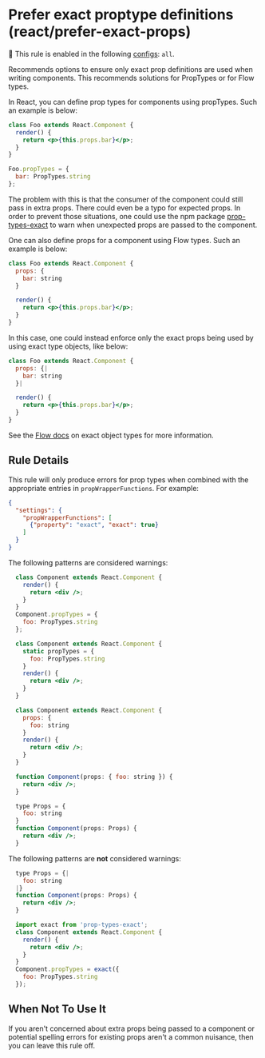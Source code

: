 # Prefer exact proptype definitions (react/prefer-exact-props)

💼 This rule is enabled in the following [configs](https://github.com/jsx-eslint/eslint-plugin-react#shareable-configurations): `all`.

Recommends options to ensure only exact prop definitions are used when writing components. This recommends solutions for PropTypes or for Flow types.

In React, you can define prop types for components using propTypes. Such an example is below:

```jsx
class Foo extends React.Component {
  render() {
    return <p>{this.props.bar}</p>;
  }
}

Foo.propTypes = {
  bar: PropTypes.string
};
```

The problem with this is that the consumer of the component could still pass in extra props. There could even be a typo for expected props. In order to prevent those situations, one could use the npm package [prop-types-exact](https://www.npmjs.com/package/prop-types-exact) to warn when unexpected props are passed to the component.

One can also define props for a component using Flow types. Such an example is below:

```jsx
class Foo extends React.Component {
  props: {
    bar: string
  }

  render() {
    return <p>{this.props.bar}</p>;
  }
}
```

In this case, one could instead enforce only the exact props being used by using exact type objects, like below:

```jsx
class Foo extends React.Component {
  props: {|
    bar: string
  }|

  render() {
    return <p>{this.props.bar}</p>;
  }
}
```

See the [Flow docs](https://flow.org/en/docs/types/objects/#toc-exact-object-types) on exact object types for more information.

## Rule Details

This rule will only produce errors for prop types when combined with the appropriate entries in `propWrapperFunctions`. For example:

```json
{
  "settings": {
    "propWrapperFunctions": [
      {"property": "exact", "exact": true}
    ]
  }
}
```

The following patterns are considered warnings:

```jsx
  class Component extends React.Component {
    render() {
      return <div />;
    }
  }
  Component.propTypes = {
    foo: PropTypes.string
  };
```

```jsx
  class Component extends React.Component {
    static propTypes = {
      foo: PropTypes.string
    }
    render() {
      return <div />;
    }
  }
```

```jsx
  class Component extends React.Component {
    props: {
      foo: string
    }
    render() {
      return <div />;
    }
  }
```

```jsx
  function Component(props: { foo: string }) {
    return <div />;
  }
```

```jsx
  type Props = {
    foo: string
  }
  function Component(props: Props) {
    return <div />;
  }
```

The following patterns are **not** considered warnings:

```jsx
  type Props = {|
    foo: string
  |}
  function Component(props: Props) {
    return <div />;
  }
```

```jsx
  import exact from 'prop-types-exact';
  class Component extends React.Component {
    render() {
      return <div />;
    }
  }
  Component.propTypes = exact({
    foo: PropTypes.string
  });
```

## When Not To Use It

If you aren't concerned about extra props being passed to a component or potential spelling errors for existing props aren't a common nuisance, then you can leave this rule off.
